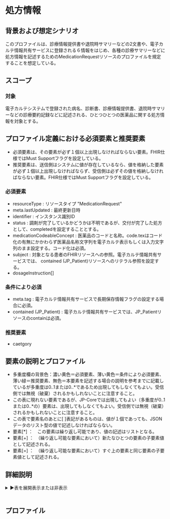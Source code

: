 
# 処方情報

## 背景および想定シナリオ
このプロファイルは、診療情報提供書や退院時サマリーなどの2文書や、電子カルテ情報共有サービスに登録される６情報をはじめ、各種の診療サマリーなどに処方情報を記述するためのMedicationRequestリソースのプロファイルを規定することを想定している。

## スコープ

### 対象
電子カルテシステムで登録された病名、診断書、診療情報提供書、退院時サマリーなどの診療要約記録などに記述される、ひとつひとつの医薬品に関する処方情報を対象とする。


## プロファイル定義における必須要素と推奨要素
  - 必須要素は、その要素が必ず１個以上出現しなければならない要素。FHIR仕様ではMust Supportフラグを設定している。
  - 推奨要素は、送信側はシステムに値が存在しているなら、値を格納した要素が必ず１個以上出現しなければならず、受信側は必ずその値を格納しなければならない要素。FHIR仕様ではMust Supportフラグを設定している。

### 必須要素
  - resourceType : リソースタイプ "MedicationRequest"
  - meta.lastUpdated : 最終更新日時
  - identifier : インスタンス識別ID
  - status : 調剤が完了しているかどうかは不明であるが、交付が完了した処方として、completedを設定することとする。
  - medicationCodeableConcept : 医薬品のコードと名称。code.texはコード化の有無にかかわらず医薬品名称文字列を電子カルテ表示もしくは入力文字列のまま設定する。コード化は必須。
  - subject : 対象となる患者のFHIRリソースへの参照。電子カルテ情報共有サービスでは、 contained (JP_Patient)リソースへのリテラル参照を設定する。
  - dosageInstruction[]

### 条件により必須
  - meta.tag : 電子カルテ情報共有サービスで長期保存情報フラグの設定する場合に必須。
  - contained (JP_Patient) : 電子カルテ情報共有サービスでは、JP_Patientリソースのcontainは必須。

### 推奨要素
  - caetgory

## 要素の説明とプロファイル
  - 多重度欄の背景色：濃い黄色＝必須要素、薄い黄色＝条件により必須要素、薄い緑＝推奨要素、無色＝本要素を記述する場合の説明を参考までに記載しているが多重度は0..1または0..*であるため出現してもしなくてもよい。受信側では無視（破棄）されるかもしれないことに注意すること。
  - この表に現れない要素であるが、JP-Coreでは出現してもよい（多重度が0..1または0..*の）要素は、出現してもしなくてもよい。受信側では無視（破棄）されるかもしれないことに注意すること。
  - この表で要素名のあとに[ ]表記があるものは、値が１個であっても、JSONデータのリスト型の値で記述しなければならない。
  - 要素[*] ：　この要素は繰り返し可能であり、値の記述はリストとなる。
  - 要素[+] ：　（繰り返し可能な要素において）新たなひとつの要素の子要素値として記述される。
  - 要素[=] ：　（繰り返し可能な要素において）すぐ上の要素と同じ要素の子要素値として記述される。


## 詳細説明
<details>
<summary>▶️表を展開表示または非表示</summary>

<div id="Core6ResourcesTable_14148" class="StructureDefinition-JP-MedicationRequest-ePres-eCS-intro-profile-table" align=center x:publishsource="Excel">

<table border=0 cellpadding=0 cellspacing=0 width=1046 style='border-collapse:
 collapse;table-layout:fixed;width:784pt'>
 <col class=xl88 width=105 style='mso-width-source:userset;mso-width-alt:2889;
 width:79pt'>
 <col class=xl88 width=83 style='mso-width-source:userset;mso-width-alt:2267;
 width:62pt'>
 <col class=xl88 width=73 span=2 style='mso-width-source:userset;mso-width-alt:
 2011;width:55pt'>
 <col class=xl67 width=35 style='mso-width-source:userset;mso-width-alt:950;
 width:26pt'>
 <col class=xl67 width=87 style='mso-width-source:userset;mso-width-alt:2377;
 width:65pt'>
 <col class=xl67 width=359 style='mso-width-source:userset;mso-width-alt:9837;
 width:269pt'>
 <col class=xl67 width=36 style='mso-width-source:userset;mso-width-alt:987;
 width:27pt'>
 <col class=xl67 width=195 style='mso-width-source:userset;mso-width-alt:5339;
 width:146pt'>
 <tr height=101 style='height:76.0pt'>
  <td height=101 class=xl96 width=105 style='height:76.0pt;width:79pt'>要素<font
  class="font13">Lv1</font></td>
  <td class=xl97 width=83 style='width:62pt'>要素<font class="font13">Lv2</font></td>
  <td class=xl97 width=73 style='width:55pt'>要素<font class="font13">Lv3</font></td>
  <td class=xl97 width=73 style='width:55pt'>要素<font class="font13">Lv4</font></td>
  <td class=xl98 width=35 style='width:26pt'>多重度</td>
  <td class=xl98 width=87 style='width:65pt'>型</td>
  <td class=xl98 width=359 style='width:269pt'>説明<ruby><font class="font5"><rt
  class=font5></rt></font></ruby></td>
  <td class=xl98 width=36 style='width:27pt'>固定値 <br>
    ／ 例 示</td>
  <td class=xl99 width=195 style='width:146pt'>値</td>
 </tr>
 <tr height=41 style='height:31.0pt'>
  <td height=41 class=xl100 width=105 style='height:31.0pt;width:79pt'>resourceType</td>
  <td class=xl101 width=83 style='width:62pt'>　</td>
  <td class=xl101 width=73 style='width:55pt'>　</td>
  <td class=xl101 width=73 style='width:55pt'>　</td>
  <td class=xl102 width=35 style='width:26pt'>1..1<ruby><font class="font14"><rt
  class=font14></rt></font></ruby></td>
  <td class=xl103 width=87 style='width:65pt'>　</td>
  <td class=xl103 width=359 style='width:269pt'>MedicationRequest<font
  class="font12">リソースであることを示す。</font></td>
  <td class=xl90 width=36 style='width:27pt'>固定値</td>
  <td class=xl104 width=195 style='width:146pt'>&quot;MedicationRequest&quot;</td>
 </tr>
 <tr height=27 style='height:20.0pt'>
  <td height=27 class=xl105 width=105 style='height:20.0pt;border-top:none;
  width:79pt'>meta</td>
  <td class=xl106 width=83 style='border-top:none;width:62pt'>　</td>
  <td class=xl106 width=73 style='border-top:none;width:55pt'>　</td>
  <td class=xl106 width=73 style='border-top:none;width:55pt'>　</td>
  <td class=xl107 width=35 style='border-top:none;width:26pt'>1..1</td>
  <td class=xl108 width=87 style='border-top:none;width:65pt'>Meta</td>
  <td class=xl108 width=359 style='border-top:none;width:269pt'>　</td>
  <td class=xl108 width=36 style='border-top:none;width:27pt'>　</td>
  <td class=xl109 width=195 style='border-top:none;width:146pt'>　</td>
 </tr>
 <tr height=360 style='height:270.0pt'>
  <td height=360 class=xl75 width=105 style='height:270.0pt;width:79pt'>meta</td>
  <td class=xl76 width=83 style='width:62pt'>lastUpdated</td>
  <td class=xl71 width=73 style='width:55pt'>　</td>
  <td class=xl71 width=73 style='width:55pt'>　</td>
  <td class=xl72 width=35 style='width:26pt'>1..1</td>
  <td class=xl68 width=87 style='width:65pt'>instant</td>
  <td class=xl68 width=359 style='width:269pt'>最終更新日時。<font class="font10">YYYY-MM-DDThh:mm:ss.sss+zz:zz
  (</font><font class="font6">例</font><font class="font10">.
  2015-02-07T13:28:17.239+09:00)</font><font class="font6"><br>
   
  この要素は、このリソースのデータを取り込んで蓄積していたシステムが、このリソースになんらかの変更があった可能性があった日時を取得し、このデータを再取り込みする必要性の判断をするために使われる。本要素に前回取り込んだ時点より後の日時が設定されている場合には、なんらかの変更があった可能性がある（変更がない場合もある）ものとして判断される。したがって、内容になんらかの変更があった場合、またはこのリソースのデータが初めて作成された場合には、その時点以降の日時（たとえば、このリソースのデータを作成した日時）を設定しなければならない。内容の変更がない場合でも、このリソースのデータが作り直された場合や単に複写された場合にその日時を設定しなおしてもよい。ただし、内容に変更がないのであれば、日時を変更しなくてもよい。また、この要素の変更とmeta.versionIdの変更とは、必ずしも連動しないことがある。</font></td>
  <td class=xl73 width=36 style='width:27pt'>例示</td>
  <td class=xl77 width=195 style='width:146pt'>&quot;2015-02-07T13:28:17.239+09:00&quot;</td>
 </tr>
 <tr height=80 style='height:60.0pt'>
  <td height=80 class=xl75 width=105 style='height:60.0pt;width:79pt'>meta</td>
  <td class=xl76 width=83 style='width:62pt'>profile[+]</td>
  <td class=xl71 width=73 style='width:55pt'>　</td>
  <td class=xl71 width=73 style='width:55pt'>　</td>
  <td class=xl78 width=35 style='width:26pt'>0..*</td>
  <td class=xl68 width=87 style='width:65pt'>canonical(StructureDefinition)</td>
  <td class=xl73 width=359 style='width:269pt'>準拠しているプロファイルを受信側に通知したい場合には、本文書のプロファイルを識別するURLを指定する。</td>
  <td class=xl73 width=36 style='width:27pt'>固定値</td>
  <td class=xl74 width=195 style='width:146pt'>&quot;http://jpfhir.jp/fhir/ePrescription/StructureDefinition/JP_MedicationRequest_ePrescriptionData&quot;</td>
 </tr>
 <tr class=xl80 height=27 style='height:20.0pt'>
  <td height=27 class=xl75 width=105 style='height:20.0pt;width:79pt'>meta</td>
  <td class=xl76 width=83 style='width:62pt'>tag[*]</td>
  <td class=xl76 width=73 style='width:55pt'>　</td>
  <td class=xl76 width=73 style='width:55pt'>　</td>
  <td class=xl79 width=35 style='width:26pt'>0..*</td>
  <td class=xl73 width=87 style='width:65pt'>Coding</td>
  <td class=xl73 width=359 style='width:269pt'><ruby>本リソースのタグ情報<span
  style='display:none'><rt>ジョウホウ </rt></span></ruby></td>
  <td class=xl73 width=36 style='width:27pt'>　</td>
  <td class=xl77 width=195 style='width:146pt'>　</td>
 </tr>
 <tr class=xl80 height=60 style='height:45.0pt'>
  <td height=60 class=xl75 width=105 style='height:45.0pt;width:79pt'>meta</td>
  <td class=xl76 width=83 style='width:62pt'>tag[+]</td>
  <td class=xl76 width=73 style='width:55pt'>system</td>
  <td class=xl76 width=73 style='width:55pt'>　</td>
  <td class=xl79 width=35 style='width:26pt'>1..1</td>
  <td class=xl73 width=87 style='width:65pt'>uri</td>
  <td class=xl81 width=359 style='width:269pt'>電子カルテ情報共有サービスで長期保存情報フラグの設定する場合に使用</td>
  <td class=xl73 width=36 style='width:27pt'>固定値</td>
  <td class=xl77 width=195 style='width:146pt'>&quot;http:/jpfhir.jp/fhir/clins/CodeSystem/JP_ehrshrs_indication&quot;</td>
 </tr>
 <tr class=xl80 height=41 style='height:31.0pt'>
  <td height=41 class=xl110 width=105 style='height:31.0pt;width:79pt'>meta</td>
  <td class=xl111 width=83 style='width:62pt'>tag[=]</td>
  <td class=xl111 width=73 style='width:55pt'>code</td>
  <td class=xl111 width=73 style='width:55pt'>　</td>
  <td class=xl112 width=35 style='width:26pt'>1..1</td>
  <td class=xl89 width=87 style='width:65pt'>code</td>
  <td class=xl89 width=359 style='width:269pt'>長期保存情報フラグ</td>
  <td class=xl89 width=36 style='width:27pt'>固定値</td>
  <td class=xl113 width=195 style='width:146pt'>&quot;LTS&quot;</td>
 </tr>
 <tr class=xl80 height=27 style='height:20.0pt'>
  <td height=27 class=xl114 width=105 style='height:20.0pt;border-top:none;
  width:79pt'>contained[*]</td>
  <td class=xl115 width=83 style='border-top:none;width:62pt'>　</td>
  <td class=xl115 width=73 style='border-top:none;width:55pt'>　</td>
  <td class=xl115 width=73 style='border-top:none;width:55pt'>　</td>
  <td class=xl116 width=35 style='border-top:none;width:26pt'>0..*</td>
  <td class=xl117 width=87 style='border-top:none;width:65pt'>　</td>
  <td class=xl117 width=359 style='border-top:none;width:269pt'>　</td>
  <td class=xl117 width=36 style='border-top:none;width:27pt'>　</td>
  <td class=xl118 width=195 style='border-top:none;width:146pt'>　</td>
 </tr>
 <tr class=xl80 height=100 style='height:75.0pt'>
  <td height=100 class=xl75 width=105 style='height:75.0pt;width:79pt'>contained[+]</td>
  <td class=xl76 width=83 style='width:62pt'>　</td>
  <td class=xl76 width=73 style='width:55pt'>　</td>
  <td class=xl76 width=73 style='width:55pt'>　</td>
  <td class=xl82 width=35 style='width:26pt'>0..1*</td>
  <td class=xl73 width=87 style='width:65pt'>Resource(JP_Patient |
  JP_Patient_eCS_Contained )</td>
  <td class=xl73 width=359 style='width:269pt'>patient要素から参照される場合には、そのJP_Patientリソースの実体。JP_Patientリソースの必須要素だけが含まれればよい。<br>
    <font class="font7">電子カルテ情報共有サービスでは、JP_Patientリソースのcontainedは必須。</font></td>
  <td class=xl73 width=36 style='width:27pt'>　</td>
  <td class=xl77 width=195 style='width:146pt'>　</td>
 </tr>
 <tr class=xl80 height=181 style='height:136.0pt'>
  <td height=181 class=xl110 width=105 style='height:136.0pt;width:79pt'>identifier[*]</td>
  <td class=xl111 width=83 style='width:62pt'>　</td>
  <td class=xl111 width=73 style='width:55pt'>　</td>
  <td class=xl111 width=73 style='width:55pt'>　</td>
  <td class=xl119 width=35 style='width:26pt'>1..*</td>
  <td class=xl89 width=87 style='width:65pt'>Identifier</td>
  <td class=xl89 width=359 style='width:269pt'>このリソース情報を作成した施設内で、このリソース情報を他のリソース情報と一意に区別できるID。このID情報をキーとして本リソース情報の更新・削除ができる一意性があること。このidentifier以外のIDも追加して複数格納しても構わない。少なくともひとつのidentifierは次の仕様に従う値を設定すること。処方を発行したシステムで固有に発番している処方オーダ番号。に相当<ruby>する<span
  style='display:none'><rt>ソウトウ </rt></span></ruby>。<br>
    さらにidentifierとして、処方特有の剤グループを識別する番号、剤グループ内の番号情報も格納する。</td>
  <td class=xl89 width=36 style='width:27pt'>　</td>
  <td class=xl113 width=195 style='width:146pt'>　</td>
 </tr>
 <tr class=xl80 height=60 style='height:45.0pt'>
  <td height=60 class=xl114 width=105 style='height:45.0pt;border-top:none;
  width:79pt'>identifier[+]</td>
  <td class=xl115 width=83 style='border-top:none;width:62pt'>system</td>
  <td class=xl115 width=73 style='border-top:none;width:55pt'>　</td>
  <td class=xl115 width=73 style='border-top:none;width:55pt'>　</td>
  <td class=xl120 width=35 style='border-top:none;width:26pt'>1..1</td>
  <td class=xl117 width=87 style='border-top:none;width:65pt'>uri</td>
  <td class=xl117 width=359 style='border-top:none;width:269pt'>　</td>
  <td class=xl117 width=36 style='border-top:none;width:27pt'>固定値</td>
  <td class=xl121 align=left width=195 style='border-top:none;width:146pt'>http://jpfhir.jp/fhir/core/IdSystem/resourceInstance-identifier<ruby><font
  class="font5"><rt class=font5></rt></font></ruby></td>
 </tr>
 <tr class=xl80 height=40 style='height:30.0pt'>
  <td height=40 class=xl75 width=105 style='height:30.0pt;width:79pt'>identifier[=]</td>
  <td class=xl76 width=83 style='width:62pt'>value</td>
  <td class=xl76 width=73 style='width:55pt'>　</td>
  <td class=xl76 width=73 style='width:55pt'>　</td>
  <td class=xl83 width=35 style='width:26pt'>1..1</td>
  <td class=xl73 width=87 style='width:65pt'>string</td>
  <td class=xl73 width=359 style='width:269pt'>このリソース情報IDの文字列。URI形式を使う場合には、urn:ietf:rfc:3986に準拠すること。<ruby><font
  class="font14"><rt class=font14></rt></font></ruby></td>
  <td class=xl73 width=36 style='width:27pt'>例示</td>
  <td class=xl77 width=195 style='width:146pt'>&quot;1311234567-2020-00123456&quot;</td>
 </tr>
 <tr height=40 style='height:30.0pt'>
  <td height=40 class=xl75 width=105 style='height:30.0pt;width:79pt'>identifier[+]</td>
  <td class=xl71 width=83 style='width:62pt'>system</td>
  <td class=xl71 width=73 style='width:55pt'>　</td>
  <td class=xl71 width=73 style='width:55pt'>　</td>
  <td class=xl83 width=35 style='width:26pt'>1..1</td>
  <td class=xl68 width=87 style='width:65pt'>uri</td>
  <td class=xl68 width=359 style='width:269pt'>剤グループ（Rp）番号。剤グループ番号の名前空間を識別する<font
  class="font11">URI</font><font class="font12">。固定値。</font><ruby><font
  class="font14"><rt class=font14></rt></font></ruby></td>
  <td class=xl73 width=36 style='width:27pt'>固定値</td>
  <td class=xl74 width=195 style='width:146pt'>&quot;urn:oid:1.2.392.100495.20.3.81&quot;</td>
 </tr>
 <tr height=27 style='height:20.0pt'>
  <td height=27 class=xl75 width=105 style='height:20.0pt;width:79pt'>identifier[=]</td>
  <td class=xl71 width=83 style='width:62pt'>value</td>
  <td class=xl71 width=73 style='width:55pt'>　</td>
  <td class=xl71 width=73 style='width:55pt'>　</td>
  <td class=xl83 width=35 style='width:26pt'>1..1</td>
  <td class=xl68 width=87 style='width:65pt'>string</td>
  <td class=xl68 width=359 style='width:269pt'>剤グループ番号<ruby><font class="font14"><rt
  class=font14></rt></font></ruby></td>
  <td class=xl73 width=36 style='width:27pt'>例示</td>
  <td class=xl74 width=195 style='width:146pt'>&quot;1&quot;</td>
 </tr>
 <tr height=40 style='height:30.0pt'>
  <td height=40 class=xl75 width=105 style='height:30.0pt;width:79pt'>identifier[+]</td>
  <td class=xl71 width=83 style='width:62pt'>system</td>
  <td class=xl71 width=73 style='width:55pt'>　</td>
  <td class=xl71 width=73 style='width:55pt'>　</td>
  <td class=xl83 width=35 style='width:26pt'>1..1</td>
  <td class=xl68 width=87 style='width:65pt'>uri</td>
  <td class=xl68 width=359 style='width:269pt'>剤グループ内連番。剤グループ内番号の名前空間を識別する<font
  class="font11">URI</font><font class="font12">。固定値。</font><ruby><font
  class="font14"><rt class=font14></rt></font></ruby></td>
  <td class=xl73 width=36 style='width:27pt'>固定値</td>
  <td class=xl74 width=195 style='width:146pt'>&quot;urn:oid:1.2.392.100495.20.3.82&quot;</td>
 </tr>
 <tr height=28 style='height:21.0pt'>
  <td height=28 class=xl110 width=105 style='height:21.0pt;width:79pt'>identifier[=]</td>
  <td class=xl92 width=83 style='width:62pt'>value</td>
  <td class=xl92 width=73 style='width:55pt'>　</td>
  <td class=xl92 width=73 style='width:55pt'>　</td>
  <td class=xl119 width=35 style='width:26pt'>1..1</td>
  <td class=xl94 width=87 style='width:65pt'>string</td>
  <td class=xl94 width=359 style='width:269pt'>剤グループ内連番。</td>
  <td class=xl89 width=36 style='width:27pt'>例示</td>
  <td class=xl95 width=195 style='width:146pt'>&quot;1&quot;</td>
 </tr>
 <tr height=41 style='height:31.0pt'>
  <td height=41 class=xl100 width=105 style='height:31.0pt;border-top:none;
  width:79pt'>status</td>
  <td class=xl101 width=83 style='border-top:none;width:62pt'>　</td>
  <td class=xl101 width=73 style='border-top:none;width:55pt'>　</td>
  <td class=xl101 width=73 style='border-top:none;width:55pt'>　</td>
  <td class=xl102 width=35 style='border-top:none;width:26pt'>1..1</td>
  <td class=xl103 width=87 style='border-top:none;width:65pt'>code</td>
  <td class=xl103 width=359 style='border-top:none;width:269pt'><ruby>調<span
  style='display:none'><rt class=font14>コウフ </rt></span></ruby>剤<ruby>が完<span
  style='display:none'><rt class=font14>カンリョウ </rt></span></ruby>了しているかどうかは不明であるが、交付<ruby>が完<span
  style='display:none'><rt class=font14>セッテイ </rt></span></ruby>了した処<ruby>方と<span
  style='display:none'><rt class=font14>チョウザイ </rt></span></ruby>し<ruby>て、<span
  style='display:none'><rt class=font14>カンリョウ </rt></span></ruby>completed<ruby>　を<span
  style='display:none'><rt class=font14>フメイ </rt></span></ruby>設定することとする。</td>
  <td class=xl90 width=36 style='border-top:none;width:27pt'>固定値</td>
  <td class=xl122 width=195 style='border-top:none;width:146pt'>&quot;completed&quot;</td>
 </tr>
 <tr height=28 style='height:21.0pt'>
  <td height=28 class=xl100 width=105 style='height:21.0pt;border-top:none;
  width:79pt'>intent</td>
  <td class=xl101 width=83 style='border-top:none;width:62pt'>　</td>
  <td class=xl101 width=73 style='border-top:none;width:55pt'>　</td>
  <td class=xl101 width=73 style='border-top:none;width:55pt'>　</td>
  <td class=xl102 width=35 style='border-top:none;width:26pt'>1..1</td>
  <td class=xl103 width=87 style='border-top:none;width:65pt'>code</td>
  <td class=xl103 width=359 style='border-top:none;width:269pt'>投薬指示の意図。order を<ruby>設定<span
  style='display:none'><rt class=font14>セッテイ </rt></span></ruby>する。</td>
  <td class=xl103 width=36 style='border-top:none;width:27pt'>　</td>
  <td class=xl122 width=195 style='border-top:none;width:146pt'>&quot;order&quot;</td>
 </tr>
 <tr height=43 style='mso-height-source:userset;height:32.0pt'>
  <td height=43 class=xl105 width=105 style='height:32.0pt;border-top:none;
  width:79pt'>category[*]<ruby><font class="font14"><rt class=font14></rt></font></ruby></td>
  <td class=xl106 width=83 style='border-top:none;width:62pt'>　</td>
  <td class=xl106 width=73 style='border-top:none;width:55pt'>　</td>
  <td class=xl106 width=73 style='border-top:none;width:55pt'>　</td>
  <td class=xl123 width=35 style='border-top:none;width:26pt'>0..1<ruby><font
  class="font14"><rt class=font14></rt></font></ruby></td>
  <td class=xl108 width=87 style='border-top:none;width:65pt'>CodeableConcept</td>
  <td class=xl108 width=359 style='border-top:none;width:269pt'><ruby>薬剤<span
  style='display:none'><rt class=font14>ショホウ </rt></span></ruby><ruby>使用<span
  style='display:none'><rt class=font14>ハッコウ </rt></span></ruby><ruby>区分<span
  style='display:none'><rt class=font14>クブン </rt></span></ruby></td>
  <td class=xl108 width=36 style='border-top:none;width:27pt'>　</td>
  <td class=xl109 width=195 style='border-top:none;width:146pt'>　</td>
 </tr>
 <tr height=136 style='mso-height-source:userset;height:102.0pt'>
  <td height=136 class=xl70 width=105 style='height:102.0pt;width:79pt'>category[+]<ruby><font
  class="font14"><rt class=font14></rt></font></ruby></td>
  <td class=xl71 width=83 style='width:62pt'>system</td>
  <td class=xl71 width=73 style='width:55pt'>　</td>
  <td class=xl71 width=73 style='width:55pt'>　</td>
  <td class=xl84 width=35 style='width:26pt'>1..1<ruby><font class="font14"><rt
  class=font14></rt></font></ruby></td>
  <td class=xl68 width=87 style='width:65pt'>uri</td>
  <td class=xl68 width=359 style='width:269pt'><span
  style='mso-spacerun:yes'> </span>JP Core Medication Oral/External Category
  ValueSetとして、MERIT9コード：http://jpfhir.jp/fhir/core/CodeSystem/JP_MedicationCategoryMERIT9_CS、またはJHSP0007コード　http://jpfhir.jp/fhir/core/CodeSystem/JHSP0007　のいずれかを使用する。<ruby><font
  class="font14"><rt class=font14></rt></font></ruby></td>
  <td class=xl73 width=36 style='width:27pt'>例示</td>
  <td class=xl74 width=195 style='width:146pt'>http://jpfhir.jp/fhir/core/CodeSystem/JP_MedicationCategoryMERIT9_CS<ruby><font
  class="font14"><rt class=font14></rt></font></ruby></td>
 </tr>
 <tr height=121 style='mso-height-source:userset;height:91.0pt'>
  <td height=121 class=xl70 width=105 style='height:91.0pt;width:79pt'>category[=]<ruby><font
  class="font14"><rt class=font14></rt></font></ruby></td>
  <td class=xl71 width=83 style='width:62pt'>value</td>
  <td class=xl71 width=73 style='width:55pt'>　</td>
  <td class=xl71 width=73 style='width:55pt'>　</td>
  <td class=xl84 width=35 style='width:26pt'>1..1<ruby><font class="font14"><rt
  class=font14></rt></font></ruby></td>
  <td class=xl68 width=87 style='width:65pt'>string</td>
  <td class=xl68 width=359 style='width:269pt'>MERIT9コードから、OHP:外来処方、OHI:院内処方（外来）、OHO:院外処方（外来）、IHP:入院処方、DCG:退院時処方、ORD:定期処方（入院）、XTR:臨時処方(入院）<br>
    JHSP0007コードから、BDP:持参薬処方　などを使用することができる。<ruby><font class="font14"><rt
  class=font14></rt></font></ruby></td>
  <td class=xl73 width=36 style='width:27pt'>例示<ruby><font class="font14"><rt
  class=font14></rt></font></ruby></td>
  <td class=xl74 width=195 style='width:146pt'>OHI</td>
 </tr>
 <tr height=77 style='mso-height-source:userset;height:58.0pt'>
  <td height=77 class=xl91 width=105 style='height:58.0pt;width:79pt'>category[=]<ruby><font
  class="font14"><rt class=font14></rt></font></ruby></td>
  <td class=xl92 width=83 style='width:62pt'>display<ruby><font class="font14"><rt
  class=font14></rt></font></ruby></td>
  <td class=xl92 width=73 style='width:55pt'>　</td>
  <td class=xl92 width=73 style='width:55pt'>　</td>
  <td class=xl124 width=35 style='width:26pt'>0..1<ruby><font class="font14"><rt
  class=font14></rt></font></ruby></td>
  <td class=xl94 width=87 style='width:65pt'>string</td>
  <td class=xl94 width=359 style='width:269pt'>OHI:院内処方、OHO:院外処方、IHP:入院処方、DCG:退院時処方、ORD:定期処方、XTR:臨時処方、BDP:持参薬処方　<ruby><font
  class="font14"><rt class=font14></rt></font></ruby></td>
  <td class=xl89 width=36 style='width:27pt'>例示</td>
  <td class=xl95 width=195 style='width:146pt'>院内処方<ruby><font class="font14"><rt
  class=font14></rt></font></ruby></td>
 </tr>
 <tr height=60 style='height:45.0pt'>
  <td height=60 class=xl105 width=105 style='height:45.0pt;border-top:none;
  width:79pt'>medicationCodeableConcept</td>
  <td class=xl106 width=83 style='border-top:none;width:62pt'>　</td>
  <td class=xl106 width=73 style='border-top:none;width:55pt'>　</td>
  <td class=xl106 width=73 style='border-top:none;width:55pt'>　</td>
  <td class=xl107 width=35 style='border-top:none;width:26pt'>1..1<ruby><font
  class="font14"><rt class=font14></rt></font></ruby></td>
  <td class=xl108 width=87 style='border-top:none;width:65pt'>CodeableConcept</td>
  <td class=xl108 width=359 style='border-top:none;width:269pt'>医薬品コードと医薬品名称。<font
  class="font11">coding</font><font class="font12">要素を繰り返すことで</font><font
  class="font11">HOT9</font><font class="font12">や</font><font class="font11">YJ</font><font
  class="font12">コードなど複数のコード体系で医薬品コードを並記することが可能。</font><ruby><font
  class="font14"><rt class=font14></rt></font></ruby></td>
  <td class=xl108 width=36 style='border-top:none;width:27pt'>　</td>
  <td class=xl109 width=195 style='border-top:none;width:146pt'>　</td>
 </tr>
 <tr height=37 style='height:28.0pt'>
  <td height=37 class=xl70 width=105 style='height:28.0pt;width:79pt'>medicationCodeableConcept</td>
  <td class=xl71 width=83 style='width:62pt'>coding[*]<ruby><font class="font14"><rt
  class=font14></rt></font></ruby></td>
  <td class=xl71 width=73 style='width:55pt'>　</td>
  <td class=xl71 width=73 style='width:55pt'>　</td>
  <td class=xl72 width=35 style='width:26pt'>1..*</td>
  <td class=xl68 width=87 style='width:65pt'>Coding</td>
  <td class=xl68 width=359 style='width:269pt'>　</td>
  <td class=xl68 width=36 style='width:27pt'>　</td>
  <td class=xl74 width=195 style='width:146pt'>　</td>
 </tr>
 <tr height=80 style='height:60.0pt'>
  <td height=80 class=xl70 width=105 style='height:60.0pt;width:79pt'>medicationCodeableConcept</td>
  <td class=xl71 width=83 style='width:62pt'>coding[+]<ruby><font class="font14"><rt
  class=font14></rt></font></ruby></td>
  <td class=xl71 width=73 style='width:55pt'>system</td>
  <td class=xl71 width=73 style='width:55pt'>　</td>
  <td class=xl72 width=35 style='width:26pt'>1..1</td>
  <td class=xl68 width=87 style='width:65pt'>uri</td>
  <td class=xl68 width=359 style='width:269pt'>医薬品コード<font class="font12">を識別する</font><font
  class="font11">URI</font><font class="font12">。</font><font class="font15">電子カルテ共有サービスで使用する場合には、YJコード、HOT9またはHOT7コード、厚生労働省一般名コードのいずれかを必須とする。</font><ruby><font
  class="font14"><rt class=font14></rt></font></ruby></td>
  <td class=xl73 width=36 style='width:27pt'>例示</td>
  <td class=xl74 width=195 style='width:146pt'>&quot;urn:oid:
  1.2.392.200119.4.403.1&quot;</td>
 </tr>
 <tr height=37 style='height:28.0pt'>
  <td height=37 class=xl70 width=105 style='height:28.0pt;width:79pt'>medicationCodeableConcept</td>
  <td class=xl71 width=83 style='width:62pt'>coding[=]<ruby><font class="font14"><rt
  class=font14></rt></font></ruby></td>
  <td class=xl71 width=73 style='width:55pt'>code</td>
  <td class=xl71 width=73 style='width:55pt'>　</td>
  <td class=xl72 width=35 style='width:26pt'>1..1</td>
  <td class=xl68 width=87 style='width:65pt'>code</td>
  <td class=xl68 width=359 style='width:269pt'>医薬品コード<ruby><font class="font14"><rt
  class=font14></rt></font></ruby></td>
  <td class=xl73 width=36 style='width:27pt'>例示</td>
  <td class=xl74 width=195 style='width:146pt'>&quot;103831601&quot;</td>
 </tr>
 <tr height=41 style='height:31.0pt'>
  <td height=41 class=xl91 width=105 style='height:31.0pt;width:79pt'>medicationCodeableConcept</td>
  <td class=xl92 width=83 style='width:62pt'>coding[=]<ruby><font class="font14"><rt
  class=font14></rt></font></ruby></td>
  <td class=xl92 width=73 style='width:55pt'>display</td>
  <td class=xl92 width=73 style='width:55pt'>　</td>
  <td class=xl125 width=35 style='width:26pt'>1..1</td>
  <td class=xl94 width=87 style='width:65pt'>string</td>
  <td class=xl94 width=359 style='width:269pt'><a
  href="applewebdata://36CC18F4-330A-4781-81CA-8EDA98B6FFCE/#_ftn1"><span
  style='color:black;font-size:10.0pt;text-decoration:none;font-family:"ＭＳ 明朝";
  mso-generic-font-family:auto;mso-font-charset:128'>医薬品名称。<ruby><font
  class="font14"><rt class=font14></rt></font></ruby></span></a></td>
  <td class=xl89 width=36 style='width:27pt'><a name="_ftnref1">例示</a></td>
  <td class=xl95 width=195 style='width:146pt'>&quot;<font class="font12">カルボシステイン錠２５０ｍｇ</font><font
  class="font11">&quot;</font></td>
 </tr>
 <tr class=xl80 height=140 style='height:105.0pt'>
  <td height=140 class=xl114 width=105 style='height:105.0pt;border-top:none;
  width:79pt'>subject</td>
  <td class=xl115 width=83 style='border-top:none;width:62pt'>　</td>
  <td class=xl115 width=73 style='border-top:none;width:55pt'>　</td>
  <td class=xl115 width=73 style='border-top:none;width:55pt'>　</td>
  <td class=xl120 width=35 style='border-top:none;width:26pt'>1..1</td>
  <td class=xl117 width=87 style='border-top:none;width:65pt'>Reference(JP_Patient|
  JP_Patient_eCS_Contained)</td>
  <td class=xl117 width=359 style='border-top:none;width:269pt'><ruby>対象<span
  style='display:none'><rt>タイショウ </rt></span></ruby>となる患者のFHIRリソースへの参照。Bundleリソースなどで本リソースから参照可能なPatientリソースが同時に存在する場合には、そのリソースの識別URI（fullUrl要素に指定されるUUID）を参照する。Containedリソースが存在する場合には、それを参照する記述（次行の例）、保険個人識別子が記述される外部リソースが蓄積されていてそれを参照する場合の記述（次次行の例）を示す。</td>
  <td class=xl117 width=36 style='border-top:none;width:27pt'>例示</td>
  <td class=xl118 width=195 style='border-top:none;width:146pt'>例 1<br>
    {<br>
    <span style='mso-spacerun:yes'>  </span>&quot;reference&quot;:<span
  style='mso-spacerun:yes'>  </span>&quot;urn: .....&quot;<br>
    }</td>
 </tr>
 <tr class=xl80 height=120 style='height:90.0pt'>
  <td height=120 class=xl75 width=105 style='height:90.0pt;width:79pt'>　</td>
  <td class=xl76 width=83 style='width:62pt'>　</td>
  <td class=xl76 width=73 style='width:55pt'>　</td>
  <td class=xl76 width=73 style='width:55pt'>　</td>
  <td class=xl85 width=35 style='width:26pt'>　</td>
  <td class=xl73 width=87 style='width:65pt'>　</td>
  <td class=xl86 width=359 style='width:269pt'>電子カルテ共有サービスにおける6情報のひとつとして本リソースが記述される場合は、JP_Patientタイプのリソース（Patient.idの値が&quot;#patient203987&quot;と仮定）が本リソースのContainedリソースとして埋め込み記述が必須であるため、そのcontainedリソースのid値(Patient.id)を記述する例２となる。</td>
  <td class=xl73 width=36 style='width:27pt'>例示</td>
  <td class=xl77 width=195 style='width:146pt'>例 2<br>
    {<br>
    <span style='mso-spacerun:yes'>  </span>&quot;reference&quot;:<span
  style='mso-spacerun:yes'>  </span>&quot;#patient203987&quot;<br>
    }</td>
 </tr>
 <tr class=xl80 height=268 style='mso-height-source:userset;height:201.0pt'>
  <td height=268 class=xl110 width=105 style='height:201.0pt;width:79pt'>　</td>
  <td class=xl111 width=83 style='width:62pt'>　</td>
  <td class=xl111 width=73 style='width:55pt'>　</td>
  <td class=xl111 width=73 style='width:55pt'>　</td>
  <td class=xl126 width=35 style='width:26pt'>　</td>
  <td class=xl89 width=87 style='width:65pt'>　</td>
  <td class=xl89 width=359 style='width:269pt'>保険個人識別子(例では、保険者等番号＝12345、被保険者証等の記号＝あいう、被保険者証等の番号＝１８７、枝番＝05の患者)を記述した外部にある患者リソースを参照する場合の例。</td>
  <td class=xl89 width=36 style='width:27pt'>例示</td>
  <td class=xl113 width=195 style='width:146pt'>例 ３<br>
    {<br>
    <span style='mso-spacerun:yes'>    </span>&quot;type&quot;:
  &quot;Patient&quot;,<span style='mso-spacerun:yes'>  </span><br>
    <span style='mso-spacerun:yes'>     </span>&quot;identifier&quot;:{<br>
    <span style='mso-spacerun:yes'>         </span>&quot;system&quot;:
  &quot;http:/jpfhir.jp/fhir/clins/Idsystem/JP_Insurance_member/00012345&quot;,<br>
    <span style='mso-spacerun:yes'>          </span>&quot;value&quot;:
  &quot;00012345:あいう:１８７:05&quot;<br>
    <span style='mso-spacerun:yes'>       </span>}<br>
    }<br>
    </td>
 </tr>
 <tr height=41 style='height:31.0pt'>
  <td height=41 class=xl100 width=105 style='height:31.0pt;border-top:none;
  width:79pt'>authoredOn</td>
  <td class=xl101 width=83 style='border-top:none;width:62pt'>　</td>
  <td class=xl101 width=73 style='border-top:none;width:55pt'>　</td>
  <td class=xl101 width=73 style='border-top:none;width:55pt'>　</td>
  <td class=xl102 width=35 style='border-top:none;width:26pt'>1..1<ruby><font
  class="font5"><rt class=font5></rt></font></ruby></td>
  <td class=xl103 width=87 style='border-top:none;width:65pt'>dateTime</td>
  <td class=xl103 width=359 style='border-top:none;width:269pt'>処方指示が最初に作成された日時。秒の精度まで記録する。タイムゾーンも付与しなければならない。<ruby><font
  class="font14"><rt class=font14></rt></font></ruby></td>
  <td class=xl90 width=36 style='border-top:none;width:27pt'>例示</td>
  <td class=xl122 width=195 style='border-top:none;width:146pt'>&quot;2020-08-21T12:28:17+09:00&quot;</td>
 </tr>
 <tr height=40 style='height:30.0pt'>
  <td height=40 class=xl105 width=105 style='height:30.0pt;border-top:none;
  width:79pt'>note[*]<ruby><font class="font14"><rt class=font14></rt></font></ruby></td>
  <td class=xl106 width=83 style='border-top:none;width:62pt'>　</td>
  <td class=xl106 width=73 style='border-top:none;width:55pt'>　</td>
  <td class=xl106 width=73 style='border-top:none;width:55pt'>　</td>
  <td class=xl127 width=35 style='border-top:none;width:26pt'>0..1*<ruby><font
  class="font14"><rt class=font14></rt></font></ruby></td>
  <td class=xl108 width=87 style='border-top:none;width:65pt'>Annotation</td>
  <td class=xl108 width=359 style='border-top:none;width:269pt'>薬剤単位の備考。<ruby><font
  class="font14"><rt class=font14></rt></font></ruby></td>
  <td class=xl108 width=36 style='border-top:none;width:27pt'>　</td>
  <td class=xl109 width=195 style='border-top:none;width:146pt'>　</td>
 </tr>
 <tr height=81 style='height:61.0pt'>
  <td height=81 class=xl91 width=105 style='height:61.0pt;width:79pt'>note[+]<ruby><font
  class="font14"><rt class=font14></rt></font></ruby></td>
  <td class=xl92 width=83 style='width:62pt'>text</td>
  <td class=xl92 width=73 style='width:55pt'>　</td>
  <td class=xl92 width=73 style='width:55pt'>　</td>
  <td class=xl93 width=35 style='width:26pt'>1..1</td>
  <td class=xl94 width=87 style='width:65pt'>markdown</td>
  <td class=xl94 width=359 style='width:269pt'>備考文字列。<ruby><font class="font14"><rt
  class=font14></rt></font></ruby></td>
  <td class=xl89 width=36 style='width:27pt'>例示</td>
  <td class=xl95 width=195 style='width:146pt'>&quot;4<font class="font12">月</font><font
  class="font11">1</font><font class="font12">日から</font><font class="font11">4</font><font
  class="font12">日間服用。</font><font class="font11">2</font><font class="font12">週間休薬後、</font><font
  class="font11">4</font><font class="font12">月</font><font class="font11">19</font><font
  class="font12">日から</font><font class="font11">4</font><font class="font12">日間服用。患者に書面にて説明済み。</font><font
  class="font11">&quot;</font></td>
 </tr>
 <tr height=41 style='height:31.0pt'>
  <td height=41 class=xl100 width=105 style='height:31.0pt;border-top:none;
  width:79pt'>dosageInstruction[*]<ruby><font class="font14"><rt class=font14></rt></font></ruby></td>
  <td class=xl101 width=83 style='border-top:none;width:62pt'>　</td>
  <td class=xl101 width=73 style='border-top:none;width:55pt'>　</td>
  <td class=xl101 width=73 style='border-top:none;width:55pt'>　</td>
  <td class=xl102 width=35 style='border-top:none;width:26pt'>1..*<ruby><font
  class="font14"><rt class=font14></rt></font></ruby></td>
  <td class=xl103 width=87 style='border-top:none;width:65pt'>Dosage</td>
  <td class=xl103 width=359 style='border-top:none;width:269pt'>用法や投与量を含む処方指示。表「dosageInstructionTable」を参照のこと。<ruby><font
  class="font14"><rt class=font14></rt></font></ruby></td>
  <td class=xl103 width=36 style='border-top:none;width:27pt'>　</td>
  <td class=xl122 width=195 style='border-top:none;width:146pt'>　</td>
 </tr>
 <tr height=40 style='height:30.0pt'>
  <td height=40 class=xl105 width=105 style='height:30.0pt;border-top:none;
  width:79pt'>dispenseRequest</td>
  <td class=xl106 width=83 style='border-top:none;width:62pt'>　</td>
  <td class=xl106 width=73 style='border-top:none;width:55pt'>　</td>
  <td class=xl106 width=73 style='border-top:none;width:55pt'>　</td>
  <td class=xl127 width=35 style='border-top:none;width:26pt'>0..1</td>
  <td class=xl108 width=87 style='border-top:none;width:65pt'>BackboneElement</td>
  <td class=xl108 width=359 style='border-top:none;width:269pt'>調剤（<ruby>薬局<span
  style='display:none'><rt>ヤッキョク </rt></span></ruby>での<ruby>払<span
  style='display:none'><rt>ハライ </rt></span></ruby>い<ruby>出<span
  style='display:none'><rt>ダシ </rt></span></ruby>し<ruby>指示<span
  style='display:none'><rt>シジ </rt></span></ruby>）情報</td>
  <td class=xl108 width=36 style='border-top:none;width:27pt'>　</td>
  <td class=xl109 width=195 style='border-top:none;width:146pt'>　</td>
 </tr>
 <tr height=37 style='height:28.0pt'>
  <td height=37 class=xl70 width=105 style='height:28.0pt;width:79pt'>dispenseRequest</td>
  <td class=xl71 width=83 style='width:62pt'>extension[*]<ruby><font
  class="font14"><rt class=font14></rt></font></ruby></td>
  <td class=xl71 width=73 style='width:55pt'>　</td>
  <td class=xl71 width=73 style='width:55pt'>　</td>
  <td class=xl69 width=35 style='width:26pt'>0..*</td>
  <td class=xl68 width=87 style='width:65pt'>Extension</td>
  <td class=xl68 width=359 style='width:269pt'>調剤指示を表す拡張「<font class="font11">InstructionForDispense</font><font
  class="font12">」。</font><ruby><font class="font14"><rt class=font14></rt></font></ruby></td>
  <td class=xl68 width=36 style='width:27pt'>　</td>
  <td class=xl74 width=195 style='width:146pt'>　</td>
 </tr>
 <tr height=40 style='height:30.0pt'>
  <td height=40 class=xl70 width=105 style='height:30.0pt;width:79pt'>dispenseRequest</td>
  <td class=xl71 width=83 style='width:62pt'>extension[*]<ruby><font
  class="font14"><rt class=font14></rt></font></ruby></td>
  <td class=xl71 width=73 style='width:55pt'>　</td>
  <td class=xl71 width=73 style='width:55pt'>　</td>
  <td class=xl69 width=35 style='width:26pt'>0..1*</td>
  <td class=xl68 width=87 style='width:65pt'>Extension</td>
  <td class=xl68 width=359 style='width:269pt'>頓用回数を表現する拡張「<font class="font11">ExpectedRepeatCount</font><font
  class="font12">」。</font></td>
  <td class=xl68 width=36 style='width:27pt'>　</td>
  <td class=xl74 width=195 style='width:146pt'>　</td>
 </tr>
 <tr height=60 style='height:45.0pt'>
  <td height=60 class=xl70 width=105 style='height:45.0pt;width:79pt'>dispenseRequest</td>
  <td class=xl71 width=83 style='width:62pt'>extension[+]<ruby><font
  class="font14"><rt class=font14></rt></font></ruby></td>
  <td class=xl71 width=73 style='width:55pt'>url</td>
  <td class=xl71 width=73 style='width:55pt'>　</td>
  <td class=xl69 width=35 style='width:26pt'>1..1</td>
  <td class=xl68 width=87 style='width:65pt'>uri</td>
  <td class=xl68 width=359 style='width:269pt'>拡張を識別する<font class="font11">URL</font><font
  class="font12">。</font><ruby><font class="font14"><rt class=font14></rt></font></ruby></td>
  <td class=xl73 width=36 style='width:27pt'>固定<ruby><font class="font14"><rt
  class=font14></rt></font></ruby></td>
  <td class=xl74 width=195 style='width:146pt'>&quot;http://jpfhir.jp/fhir/ePrescription/StructureDefinition/ExpectedRepeatCount&quot;</td>
 </tr>
 <tr height=37 style='height:28.0pt'>
  <td height=37 class=xl70 width=105 style='height:28.0pt;width:79pt'>dispenseRequest</td>
  <td class=xl71 width=83 style='width:62pt'>extension[=]<ruby><font
  class="font14"><rt class=font14></rt></font></ruby></td>
  <td class=xl71 width=73 style='width:55pt'>valueInteger</td>
  <td class=xl71 width=73 style='width:55pt'>　</td>
  <td class=xl69 width=35 style='width:26pt'>1..1</td>
  <td class=xl68 width=87 style='width:65pt'>integer</td>
  <td class=xl68 width=359 style='width:269pt'>頓用回数。値は例示。</td>
  <td class=xl73 width=36 style='width:27pt'>例示</td>
  <td class=xl74 width=195 style='width:146pt'>5</td>
 </tr>
 <tr height=40 style='height:30.0pt'>
  <td height=40 class=xl70 width=105 style='height:30.0pt;width:79pt'>dispenseRequest</td>
  <td class=xl71 width=83 style='width:62pt'>quantity</td>
  <td class=xl71 width=73 style='width:55pt'>　</td>
  <td class=xl71 width=73 style='width:55pt'>　</td>
  <td class=xl69 width=35 style='width:26pt'>0..1</td>
  <td class=xl68 width=87 style='width:65pt'>SimpleQuantity</td>
  <td class=xl68 width=359 style='width:269pt'>調剤量</td>
  <td class=xl68 width=36 style='width:27pt'>　</td>
  <td class=xl74 width=195 style='width:146pt'>　</td>
 </tr>
 <tr height=37 style='height:28.0pt'>
  <td height=37 class=xl70 width=105 style='height:28.0pt;width:79pt'>dispenseRequest</td>
  <td class=xl71 width=83 style='width:62pt'>quantity</td>
  <td class=xl71 width=73 style='width:55pt'>value</td>
  <td class=xl71 width=73 style='width:55pt'>　</td>
  <td class=xl69 width=35 style='width:26pt'>1..1</td>
  <td class=xl68 width=87 style='width:65pt'>decimal</td>
  <td class=xl68 width=359 style='width:269pt'>調剤量。値は例示。</td>
  <td class=xl73 width=36 style='width:27pt'>例示</td>
  <td class=xl74 width=195 style='width:146pt'>21</td>
 </tr>
 <tr height=37 style='height:28.0pt'>
  <td height=37 class=xl70 width=105 style='height:28.0pt;width:79pt'>dispenseRequest</td>
  <td class=xl71 width=83 style='width:62pt'>quantity</td>
  <td class=xl71 width=73 style='width:55pt'>unit</td>
  <td class=xl71 width=73 style='width:55pt'>　</td>
  <td class=xl69 width=35 style='width:26pt'>1..1</td>
  <td class=xl68 width=87 style='width:65pt'>string</td>
  <td class=xl68 width=359 style='width:269pt'>単位文字列。値は例示。</td>
  <td class=xl73 width=36 style='width:27pt'>例示</td>
  <td class=xl74 width=195 style='width:146pt'>&quot;<font class="font12">錠</font><font
  class="font11">&quot;</font></td>
 </tr>
 <tr height=40 style='height:30.0pt'>
  <td height=40 class=xl70 width=105 style='height:30.0pt;width:79pt'>dispenseRequest</td>
  <td class=xl71 width=83 style='width:62pt'>quantity</td>
  <td class=xl71 width=73 style='width:55pt'>system</td>
  <td class=xl71 width=73 style='width:55pt'>　</td>
  <td class=xl69 width=35 style='width:26pt'>1..1</td>
  <td class=xl68 width=87 style='width:65pt'>uri</td>
  <td class=xl68 width=359 style='width:269pt'>医薬品単位略号を識別する<font class="font11">URL</font><font
  class="font12">。固定値。</font></td>
  <td class=xl73 width=36 style='width:27pt'>固定<ruby><font class="font14"><rt
  class=font14></rt></font></ruby></td>
  <td class=xl74 width=195 style='width:146pt'>&quot;urn:oid:1.2.392.100495.20.2.101&quot;</td>
 </tr>
 <tr height=37 style='height:28.0pt'>
  <td height=37 class=xl70 width=105 style='height:28.0pt;width:79pt'>dispenseRequest</td>
  <td class=xl71 width=83 style='width:62pt'>quantity</td>
  <td class=xl71 width=73 style='width:55pt'>code</td>
  <td class=xl71 width=73 style='width:55pt'>　</td>
  <td class=xl69 width=35 style='width:26pt'>1..1</td>
  <td class=xl68 width=87 style='width:65pt'>code</td>
  <td class=xl68 width=359 style='width:269pt'>医薬品単位略号。値は例示。</td>
  <td class=xl73 width=36 style='width:27pt'>例示</td>
  <td class=xl74 width=195 style='width:146pt'>&quot;TAB&quot;</td>
 </tr>
 <tr height=37 style='height:28.0pt'>
  <td height=37 class=xl70 width=105 style='height:28.0pt;width:79pt'>dispenseRequest</td>
  <td class=xl71 width=83 style='width:62pt'>expectedSupplyDuration</td>
  <td class=xl71 width=73 style='width:55pt'>　</td>
  <td class=xl71 width=73 style='width:55pt'>　</td>
  <td class=xl69 width=35 style='width:26pt'>0..1</td>
  <td class=xl68 width=87 style='width:65pt'>Duration</td>
  <td class=xl68 width=359 style='width:269pt'>調剤日数</td>
  <td class=xl68 width=36 style='width:27pt'>　</td>
  <td class=xl74 width=195 style='width:146pt'>　</td>
 </tr>
 <tr height=37 style='height:28.0pt'>
  <td height=37 class=xl70 width=105 style='height:28.0pt;width:79pt'>dispenseRequest</td>
  <td class=xl71 width=83 style='width:62pt'>expectedSupplyDuration</td>
  <td class=xl71 width=73 style='width:55pt'>value</td>
  <td class=xl71 width=73 style='width:55pt'>　</td>
  <td class=xl69 width=35 style='width:26pt'>1..1</td>
  <td class=xl68 width=87 style='width:65pt'>decimal</td>
  <td class=xl68 width=359 style='width:269pt'>調剤日数。値は例示。</td>
  <td class=xl73 width=36 style='width:27pt'>例示</td>
  <td class=xl74 width=195 style='width:146pt'>7</td>
 </tr>
 <tr height=37 style='height:28.0pt'>
  <td height=37 class=xl70 width=105 style='height:28.0pt;width:79pt'>dispenseRequest</td>
  <td class=xl71 width=83 style='width:62pt'>expectedSupplyDuration</td>
  <td class=xl71 width=73 style='width:55pt'>unit</td>
  <td class=xl71 width=73 style='width:55pt'>　</td>
  <td class=xl69 width=35 style='width:26pt'>1..1</td>
  <td class=xl68 width=87 style='width:65pt'>string</td>
  <td class=xl68 width=359 style='width:269pt'>調剤日数の単位。「日」<ruby><font
  class="font14"><rt class=font14></rt></font></ruby></td>
  <td class=xl73 width=36 style='width:27pt'>固定<ruby><font class="font14"><rt
  class=font14></rt></font></ruby></td>
  <td class=xl87 width=195 style='width:146pt'><font class="font9">&quot;</font><font
  class="font12">日</font><font class="font11">&quot;</font></td>
 </tr>
 <tr height=37 style='height:28.0pt'>
  <td height=37 class=xl70 width=105 style='height:28.0pt;width:79pt'>dispenseRequest</td>
  <td class=xl71 width=83 style='width:62pt'>expectedSupplyDuration</td>
  <td class=xl71 width=73 style='width:55pt'>system</td>
  <td class=xl71 width=73 style='width:55pt'>　</td>
  <td class=xl69 width=35 style='width:26pt'>1..1</td>
  <td class=xl68 width=87 style='width:65pt'>uri</td>
  <td class=xl68 width=359 style='width:269pt'>UCUM<font class="font12">単位コードを識別する</font><font
  class="font11">URI</font><font class="font12">。</font><ruby><font
  class="font14"><rt class=font14></rt></font></ruby></td>
  <td class=xl73 width=36 style='width:27pt'>固定<ruby><font class="font14"><rt
  class=font14></rt></font></ruby></td>
  <td class=xl74 width=195 style='width:146pt'>&quot;http://unitsofmeasure.org&quot;</td>
 </tr>
 <tr height=39 style='height:29.0pt'>
  <td height=39 class=xl91 width=105 style='height:29.0pt;width:79pt'>dispenseRequest</td>
  <td class=xl92 width=83 style='width:62pt'>expectedSupplyDuration</td>
  <td class=xl92 width=73 style='width:55pt'>code</td>
  <td class=xl92 width=73 style='width:55pt'>　</td>
  <td class=xl93 width=35 style='width:26pt'>1..1</td>
  <td class=xl94 width=87 style='width:65pt'>code</td>
  <td class=xl94 width=359 style='width:269pt'>「日」を表す<font class="font11">UCUM</font><font
  class="font12">単位コード。</font><ruby><font class="font14"><rt class=font14></rt></font></ruby></td>
  <td class=xl89 width=36 style='width:27pt'>固定<ruby><font class="font14"><rt
  class=font14></rt></font></ruby></td>
  <td class=xl95 width=195 style='width:146pt'>&quot;d&quot;</td>
 </tr>
 <tr height=40 style='height:30.0pt'>
  <td height=40 class=xl70 width=105 style='height:30.0pt;width:79pt'>substitution</td>
  <td class=xl71 width=83 style='width:62pt'>　</td>
  <td class=xl71 width=73 style='width:55pt'>　</td>
  <td class=xl71 width=73 style='width:55pt'>　</td>
  <td class=xl69 width=35 style='width:26pt'>0..1</td>
  <td class=xl68 width=87 style='width:65pt'>BackboneElement</td>
  <td class=xl68 width=359 style='width:269pt'>後発医薬品への変更可否情報。<ruby><font
  class="font14"><rt class=font14></rt></font></ruby></td>
  <td class=xl68 width=36 style='width:27pt'>　</td>
  <td class=xl74 width=195 style='width:146pt'>　</td>
 </tr>
 <tr height=40 style='height:30.0pt'>
  <td height=40 class=xl70 width=105 style='height:30.0pt;width:79pt'>substitution</td>
  <td class=xl71 width=83 style='width:62pt'>allowedCodeableConcept</td>
  <td class=xl71 width=73 style='width:55pt'>　</td>
  <td class=xl71 width=73 style='width:55pt'>　</td>
  <td class=xl69 width=35 style='width:26pt'>1..1</td>
  <td class=xl68 width=87 style='width:65pt'>CodeableConcept</td>
  <td class=xl68 width=359 style='width:269pt'>　</td>
  <td class=xl68 width=36 style='width:27pt'>　</td>
  <td class=xl74 width=195 style='width:146pt'>　</td>
 </tr>
 <tr height=40 style='height:30.0pt'>
  <td height=40 class=xl70 width=105 style='height:30.0pt;width:79pt'>substitution</td>
  <td class=xl71 width=83 style='width:62pt'>allowedCodeableConcept</td>
  <td class=xl71 width=73 style='width:55pt'>coding[*]<ruby><font class="font14"><rt
  class=font14></rt></font></ruby></td>
  <td class=xl71 width=73 style='width:55pt'>　</td>
  <td class=xl69 width=35 style='width:26pt'>1..1*</td>
  <td class=xl68 width=87 style='width:65pt'>Coding</td>
  <td class=xl68 width=359 style='width:269pt'>後発品変更不可コード。</td>
  <td class=xl68 width=36 style='width:27pt'>　</td>
  <td class=xl74 width=195 style='width:146pt'>　</td>
 </tr>
 <tr height=40 style='height:30.0pt'>
  <td height=40 class=xl70 width=105 style='height:30.0pt;width:79pt'>substitution</td>
  <td class=xl71 width=83 style='width:62pt'>allowedCodeableConcept</td>
  <td class=xl71 width=73 style='width:55pt'>coding[+]<ruby><font class="font14"><rt
  class=font14></rt></font></ruby></td>
  <td class=xl71 width=73 style='width:55pt'>system</td>
  <td class=xl69 width=35 style='width:26pt'>1..1</td>
  <td class=xl68 width=87 style='width:65pt'>uri</td>
  <td class=xl68 width=359 style='width:269pt'>後発品変更不可コードを識別する<font
  class="font11">URI。</font><ruby><font class="font14"><rt class=font14></rt></font></ruby></td>
  <td class=xl73 width=36 style='width:27pt'>固定<ruby><font class="font14"><rt
  class=font14></rt></font></ruby></td>
  <td class=xl74 width=195 style='width:146pt'>&quot;urn:oid:1.2.392.100495.20.2.41&quot;</td>
 </tr>
 <tr height=37 style='height:28.0pt'>
  <td height=37 class=xl70 width=105 style='height:28.0pt;width:79pt'>substitution</td>
  <td class=xl71 width=83 style='width:62pt'>allowedCodeableConcept</td>
  <td class=xl71 width=73 style='width:55pt'>coding[=]<ruby><font class="font14"><rt
  class=font14></rt></font></ruby></td>
  <td class=xl71 width=73 style='width:55pt'>code</td>
  <td class=xl69 width=35 style='width:26pt'>1..1</td>
  <td class=xl68 width=87 style='width:65pt'>code</td>
  <td class=xl68 width=359 style='width:269pt'>後発品変更不可コード。値は例示。</td>
  <td class=xl73 width=36 style='width:27pt'>例示</td>
  <td class=xl74 width=195 style='width:146pt'>&quot;1&quot;</td>
 </tr>
 <tr height=39 style='height:29.0pt'>
  <td height=39 class=xl91 width=105 style='height:29.0pt;width:79pt'>substitution</td>
  <td class=xl92 width=83 style='width:62pt'>allowedCodeableConcept</td>
  <td class=xl92 width=73 style='width:55pt'>coding[=]<ruby><font class="font14"><rt
  class=font14></rt></font></ruby></td>
  <td class=xl92 width=73 style='width:55pt'>display</td>
  <td class=xl93 width=35 style='width:26pt'>0..1</td>
  <td class=xl94 width=87 style='width:65pt'>string</td>
  <td class=xl94 width=359 style='width:269pt'>値は例示。</td>
  <td class=xl89 width=36 style='width:27pt'>例示</td>
  <td class=xl95 width=195 style='width:146pt'>&quot;<font class="font12">変更不可</font><font
  class="font11">&quot;</font></td>
 </tr>

</table>

</div>

</details>

<br>

## プロファイル
